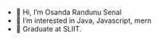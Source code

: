 - 👋 Hi, I’m Osanda Randunu Senal
- 👀 I’m interested in Java, Javascript, mern
- 🌱 Graduate at SLIIT.

<!---
IT20082888/IT20082888 is a ✨ special ✨ repository because its `README.md` (this file) appears on your GitHub profile.
You can click the Preview link to take a look at your changes.
--->
